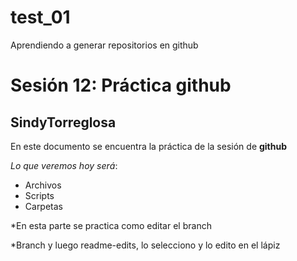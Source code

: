 # test_01
Aprendiendo a generar repositorios en github
# Sesión 12: Práctica github
## SindyTorreglosa 

En este documento se encuentra la práctica de la sesión de **github**

*Lo que veremos hoy será*:
+ Archivos
+ Scripts
+ Carpetas

*En esta parte se practica como editar el branch

*Branch y luego readme-edits, lo selecciono y lo edito en el lápiz


